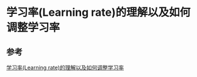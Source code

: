 # 学习率(Learning rate)的理解以及如何调整学习率

## 参考

[学习率(Learning rate)的理解以及如何调整学习率](https://www.cnblogs.com/lliuye/p/9471231.html)

